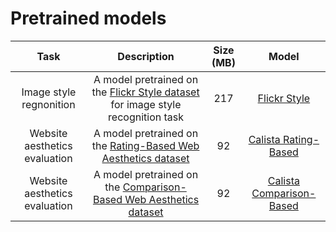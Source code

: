 # Pretrained models

| Task | Description | Size (MB) |        Model        |
|:----:|:-----------:|:---------:|:-------------------:|
| Image style regnonition | Α model pretrained on the [Flickr Style dataset](https://caffe.berkeleyvision.org/gathered/examples/finetune_flickr_style.html) for image style recognition task | 217 | [Flickr Style](https://drive.google.com/open?id=14YD5aNajaJDU9cCVNdz9KLbupO9pVcpT) |
| Website aesthetics evaluation | Α model pretrained on the [Rating-Based Web Aesthetics dataset](https://github.com/calista-ai/website-aesthetics-datasets) | 92 | [Calista Rating-Based](https://drive.google.com/open?id=14UYwqtCR-sV1831ZbLCXnVKrwoGHeQ1f) |
| Website aesthetics evaluation | Α model pretrained on the [Comparison-Based Web Aesthetics dataset](https://github.com/calista-ai/website-aesthetics-datasets) | 92 | [Calista Comparison-Based](https://drive.google.com/open?id=1LPwy0xUcWS8-wwVLuKCdkodg7uutMKlL) |